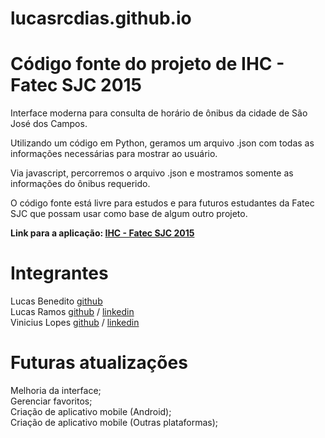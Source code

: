 # lucasrcdias.github.io
<h1>Código fonte do projeto de IHC - Fatec SJC 2015</h1>

Interface moderna para consulta de horário de ônibus da cidade de São José dos Campos.

Utilizando um código em Python, geramos um arquivo .json com todas as informações necessárias para mostrar ao usuário.

Via javascript, percorremos o arquivo .json e mostramos somente as informações do ônibus requerido.

O código fonte está livre para estudos e para futuros estudantes da Fatec SJC que possam usar como base de algum outro
projeto. 

<b>Link para a aplicação: <a href="http://lucasrcdias.github.io/">IHC - Fatec SJC 2015</a></b>
<br>
<h1>Integrantes</h1>
Lucas Benedito <a href="https://github.com/LucasBenedito1">github</a><br>
Lucas Ramos <a href="http://github.com/lucasrcdias">github</a> / <a href="https://www.linkedin.com/pub/lucas-ramos/7b/aa6/6a">linkedin</a><br>
Vinicius Lopes <a href="https://github.com/lopesvinicius">github</a> / <a href="https://www.linkedin.com/in/lopesvinicius">linkedin</a><br>

<h1>Futuras atualizações</h1>
Melhoria da interface;<br>
Gerenciar favoritos;<br>
Criação de aplicativo mobile (Android);<br>
Criação de aplicativo mobile (Outras plataformas);<br>

